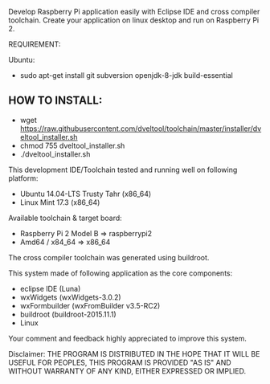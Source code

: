 Develop Raspberry Pi application easily with Eclipse IDE and cross compiler toolchain.
Create your application on linux desktop and run on Raspberry Pi 2.

REQUIREMENT:

Ubuntu:
- sudo apt-get install git subversion openjdk-8-jdk build-essential

HOW TO INSTALL:
-----------------------------------
- wget https://raw.githubusercontent.com/dveltool/toolchain/master/installer/dveltool_installer.sh
- chmod 755 dveltool_installer.sh
- ./dveltool_installer.sh

This development IDE/Toolchain tested and running well on following platform:
- Ubuntu 14.04-LTS Trusty Tahr (x86_64)
- Linux Mint 17.3 (x86_64)

Available toolchain & target board:
- Raspberry Pi 2 Model B      => raspberrypi2
- Amd64 / x84_64              => x86_64

The cross compiler toolchain was generated using buildroot.

This system made of following application as the core components:
- eclipse IDE		(Luna)
- wxWidgets			(wxWidgets-3.0.2)
- wxFormbuilder	(wxFromBuilder v3.5-RC2)
- buildroot			(buildroot-2015.11.1)
- Linux

Your comment and feedback highly appreciated to improve this system.

Disclaimer:
THE PROGRAM IS DISTRIBUTED IN THE HOPE THAT IT WILL BE USEFUL FOR PEOPLES, THIS PROGRAM IS PROVIDED "AS IS" AND WITHOUT WARRANTY OF ANY KIND, EITHER EXPRESSED OR IMPLIED. 
